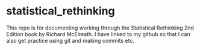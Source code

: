 # statistical_rethinking
This repo is for documenting working through the Statistical Rethinking 2nd Edition book by Richard McElreath. I have linked to my github so that I can also get practice using git and making commits etc.
